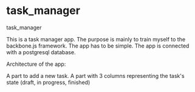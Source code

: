 task_manager
============

task_manager

This is a task manager app. The purpose is mainly to train myself to the backbone.js framework.
The app has to be simple.
The app is connected with a postgresql database.

Architecture of the app:

A part to add a new task.
A part with 3 columns representing the task's state (draft, in progress, finished)

